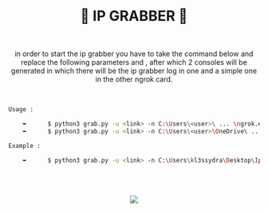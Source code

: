 <br>

<h1 align="center">🙂 IP GRABBER 🙂</h1>

<br>

<p align="center">in order to start the ip grabber you have to take the command below and replace the following parameters <link> and <user>, after which 2 consoles will be generated in which there will be the ip grabber log in one and a simple one in the other ngrok card.</p>

<br>
  
```bash
Usage :

    ➥      $ python3 grab.py -u <link> -n C:\Users\<user>\ ... \ngrok.exe
    ➥      $ python3 grab.py -u <link> -n C:\Users\<user>\OneDrive\ ...\ngrok.exe
    
Example : 

    ➥      $ python3 grab.py -u <link> -n C:\Users\kl3ssydra\Desktop\IpGrabber-main\ngrok.exe
```
<br>
<br>

<p align="center">
  <img src="https://user-images.githubusercontent.com/59760485/188288671-2be031be-6abc-4b0d-a17b-67a5716c1506.png">
</p>
<br> 
